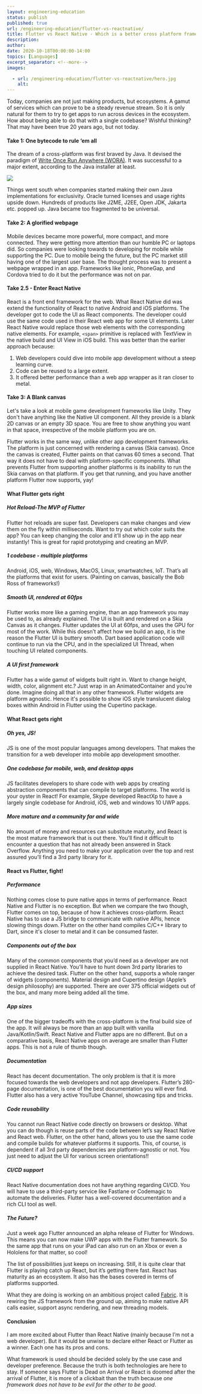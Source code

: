 ```yaml
---
layout: engineering-education
status: publish
published: true
url: /engineering-education/flutter-vs-reactnative/
title: Flutter vs React Native - Which is a better cross platform framework
description:
author:
date: 2020-10-18T00:00:00-14:00
topics: [Languages]
excerpt_separator: <!--more-->
images:

  - url: /engineering-education/flutter-vs-reactnative/hero.jpg
    alt: 
---
```

Today, companies are not just making products, but ecosystems. A gamut of services which can prove to be a steady revenue stream. So it is only natural for them to try to get apps to run across devices in the ecosystem. How about being able to do that with a single codebase? Wishful thinking? That may have been true 20 years ago, but not today.
<!--more-->
#### Take 1: One bytecode to rule ‘em all
The dream of a cross-platform was first braved by Java. It devised the paradigm of [Write Once Run Anywhere (WORA)](https://en.wikipedia.org/wiki/Write_once,_run_anywhere). It was successful to a major extent, according to the Java installer at least.

![](installer.jpeg)

Things went south when companies started making their own Java implementations for exclusivity. Oracle turned licenses and usage rights upside down. Hundreds of products like J2ME, J2EE, Open JDK, Jakarta etc. popped up. Java became too fragmented to be universal.

#### Take 2: A glorified webpage
Mobile devices became more powerful, more compact, and more connected. They were getting more attention than our humble PC or laptops did. So companies were looking towards to developing for mobile while supporting the PC. Due to mobile being the future, but the PC market still having one of the largest user base. The thought process was to present a webpage wrapped in an app. Frameworks like ionic, PhoneGap, and Cordova tried to do it but the performance was not on par.

#### Take 2.5 - Enter React Native
React is a front end framework for the web. What React Native did was extend the functionality of React to native Android and iOS platforms. The developer got to code the UI as React components. The developer could use the same code used in their React web app for some UI elements. Later React Native would replace those web elements with the corresponding native elements. For example, ` <span> ` primitive is replaced with TextView in the native build and UI View in iOS build. This was better than the earlier approach because:
1. Web developers could dive into mobile app development without a steep learning curve.
2. Code can be reused to a large extent.
3. It offered better performance than a web app wrapper as it ran closer to metal.

#### Take 3: A Blank canvas
Let's take a look at mobile game development frameworks like Unity. They don't have anything like the Native UI component. All they provide is a blank 2D canvas or an empty 3D space. You are free to show anything you want in that space, irrespective of the mobile platform you are on.

Flutter works in the same way, unlike other app development frameworks. The platform is just concerned with rendering a canvas (Skia canvas). Once the canvas is created, Flutter paints on that canvas 60 times a second. That way it does not have to deal with platform-specific components. What prevents Flutter from supporting another platforms is its inability to run the Skia canvas on that platform. If you get that running, and you have another platform Flutter now supports, yay!

#### What Flutter gets right
##### Hot Reload-The MVP of Flutter
Flutter hot reloads are super fast. Developers can make changes and view them on the fly within milliseconds. Want to try out which color suits the app? You can keep changing the color and it’ll show up in the app near instantly! This is great for rapid prototyping and creating an MVP.

##### 1 codebase - multiple platforms
Android, iOS, web, Windows, MacOS, Linux, smartwatches, IoT. That’s all the platforms that exist for users. (Painting on canvas, basically the Bob Ross of frameworks!)

##### Smooth UI, rendered at 60fps
Flutter works more like a gaming engine, than an app framework you may be used to, as already explained. The UI is built and rendered on a Skia Canvas as it changes. Flutter updates the UI at 60fps, and uses the GPU for most of the work. While this doesn’t affect how we build an app, it is the reason the Flutter UI is buttery smooth. Dart based application code will continue to run via the CPU, and in the specialized UI Thread, when touching UI related components.

##### A UI first framework
Flutter has a wide gamut of widgets built right in.  Want to change height, width, color, alignment etc.? Just wrap in an AnimatedContainer and you’re done. Imagine doing all that in any other framework. Flutter widgets are platform agnostic. Hence it's possible to show iOS style translucent dialog boxes within Android in Flutter using the Cupertino package.

#### What React gets right
##### Oh yes, JS!
JS is one of the most popular languages among developers. That makes the transition for a web developer into mobile app development smoother.

##### One codebase for mobile, web, and desktop apps
JS facilitates developers to share code with web apps by creating abstraction components that can compile to target platforms. The world is your oyster in React! For example, Skype developed ReactXp to have a largely single codebase for Android, iOS, web and windows 10 UWP apps.

##### More mature and a community far and wide
No amount of money and resources can substitute maturity, and React is the most mature framework that is out there. You’ll find it difficult to encounter a question that has not already been answered in Stack Overflow. Anything you need to make your application over the top and rest assured you’ll find a 3rd party library for it.

#### React vs Flutter, fight!
##### Performance
Nothing comes close to pure native apps in terms of performance. React Native and Flutter is no exception. But when we compare the two though, Flutter comes on top, because of how it achieves cross-platform. React Native has to use a JS bridge to communicate with native APIs, hence slowing things down. Flutter on the other hand compiles C/C++ library to Dart, since it's closer to metal and it can be consumed faster.

##### Components out of the box
Many of the common components that you’d need as a developer are not supplied in React Native. You’ll have to hunt down 3rd party libraries to achieve the desired task. Flutter on the other hand, supports a whole ranger of widgets (components). Material design and Cupertino design (Apple’s design philosophy) are supported. There are over 375 official widgets out of the box, and many more being added all the time.

##### App sizes
One of the bigger tradeoffs with the cross-platform is the final build size of the app. It will always be more than an app built with vanilla Java/Kotlin/Swift. React Native and Flutter apps are no different. But on a comparative basis, React Native apps on average are smaller than Flutter apps. This is not a rule of thumb though.

##### Documentation
React has decent documentation. The only problem is that it is more focused towards the web developers and not app developers. Flutter’s 280-page documentation, is one of the best documentation you will ever find. Flutter also has a very active YouTube Channel, showcasing tips and tricks.

##### Code reusability
You cannot run React Native code directly on browsers or desktop. What you can do though is reuse parts of the code between let’s say React Native and React web. Flutter, on the other hand, allows you to use the same code and compile builds for whatever platforms it supports. This, of course, is dependent if all 3rd party dependencies are platform-agnostic or not. You just need to adjust the UI for various screen orientations!!

##### CI/CD support
React Native documentation does not have anything regarding CI/CD. You will have to use a third-party service like Fastlane or Codemagic to automate the deliveries. Flutter has a well-covered documentation and a rich CLI tool as well.

##### The Future?
Just a week ago Flutter announced an alpha release of Flutter for Windows. This means you can now make UWP apps with the Flutter framework. So the same app that runs on your iPad can also run on an Xbox or even a Hololens for that matter, so cool!

The list of possibilities just keeps on increasing. Still, it is quite clear that Flutter is playing catch up React, but it’s getting there fast.
React has maturity as an ecosystem. It also has the bases covered in terms of platforms supported.

What they are doing is working on an ambitious project called [Fabric](https://www.qed42.com/blog/react-native-fabric-why-am-i-so-excited). It is rewiring the JS framework from the ground up, aiming to make native API calls easier, support async rendering, and new threading models.

#### Conclusion
I am more excited about Flutter than React Native (mainly because I’m not a web developer). But it would be unwise to declare either React or Flutter as a winner. Each one has its pros and cons.

What framework is used should be decided solely by the use case and developer preference. Because the truth is both technologies are here to stay. If someone says Flutter is Dead on Arrival or React is doomed after the arrival of Flutter, it is more of a clickbait than the truth because *one framework does not have to be evil for the other to be good*.
